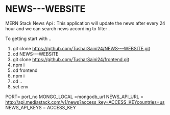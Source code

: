 # NEWS---WEBSITE
MERN Stack News Api : This application will update the news after every 24 hour and we can search news according to filter .

To getting start with ..

1. git clone  https://github.com/TusharSaini24/NEWS---WEBSITE.git
2. cd NEWS---WEBSITE 
3. git clone  https://github.com/TusharSaini24/frontend.git 
4. npm i
5. cd frontend
6. npm i
7. cd ..
8. set env 

PORT= port_no
MONGO_LOCAL =mongodb_url
NEWS_API_URL = http://api.mediastack.com/v1/news?access_key=ACCESS_KEYcountries=us
NEWS_API_KEYS = ACCESS_KEY

